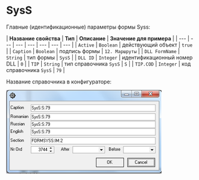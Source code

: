 # SysS

 Главные \(идентификационные\) параметры формы Syss:

| **Название свойства** | **Тип** | **Описание**  | **Значение для примера**  |
| --- | --- | --- | --- | --- | --- | --- |
| `Active` | `Boolean` | действующий объект | `true` |
| `Caption` | `Boolean` | подпись формы | `12. Маршруты` |
| `DLL FormName` | `String` | тип формы | `SysS` |
| `DLL ID` | `Integer` | идентификационный номер DLL | `0` |
| `TIP` | `String` | тип справочника `SysS` | `S` |
| `TIP.COD` | `Integer` | код справочника `SysS` | `79` |

 Название справочника в конфигураторе: 

![](../../../.gitbook/assets/name.png)

